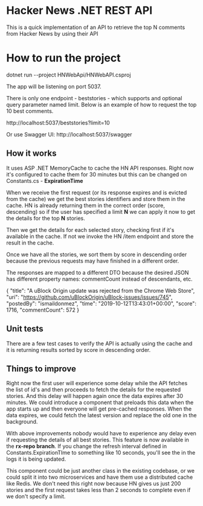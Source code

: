 # Hacker News .NET REST API

This is a quick implementation of an API to retrieve the top N comments from Hacker News by using their API

# How to run the project

dotnet run --project HNWebApi/HNWebAPI.csproj 

The app will be listening on port 5037.

There is only one endpoint - beststories - which supports and optional query parameter named limit. Below is an example of how to request the top 10 best comments.

http://localhost:5037/beststories?limit=10

Or use Swagger UI:
http://localhost:5037/swagger

## How it works

It uses ASP .NET MemoryCache to cache the HN API responses. Right now it's configured to cache them for 30 minutes but this can be changed on Constants.cs - **ExpirationTime**

When we receive the first request (or its response expires and is evicted from the cache) we get the best stories identifiers and store them in the cache. HN is already returning them in the correct order (score, descending) so if the user has specified a limit **N** we can apply it now to get the details for the top **N** stories.

Then we get the details for each selected story, checking first if it's available in the cache. If not we invoke the HN /item endpoint and store the result in the cache.

Once we have all the stories, we sort them by score in descending order because the previous requests may have finished in a different order.

The responses are mapped to a different DTO because the desired JSON has different property names: commentCount instead of descendants, etc.

{
    "title": "A uBlock Origin update was rejected from the Chrome Web Store",
    "uri": "https://github.com/uBlockOrigin/uBlock-issues/issues/745",
    "postedBy": "ismaildonmez",
    "time": "2019-10-12T13:43:01+00:00",
    "score": 1716,
    "commentCount": 572
}

## Unit tests

There are a few test cases to verify the API is actually using the cache and it is returning results sorted by score in descending order.

## Things to improve

Right now the first user will experience some delay while the API fetches the list of id's and then proceeds to fetch the details for the requested stories. And this delay will happen again once the data expires after 30 minutes.
We could introduce a component that preloads this data when the app starts up and then everyone will get pre-cached responses.
When the data expires, we could fetch the latest version and replace the old one in the background.

With above improvements nobody would have to experience any delay even if requesting the details of all best stories.
This feature is now available in the **rx-repo branch**. If you change the refresh interval defined in Constants.ExpirationTIme to something like 10 seconds, you'll see the in the logs it is being updated.

This component could be just another class in the existing codebase, or we could split it into two microservices and have them use a distributed cache like Redis.  We don't need this right now because HN gives us just 200 stories and the first request takes less than 2 seconds to complete even if we don't specify a limit.
